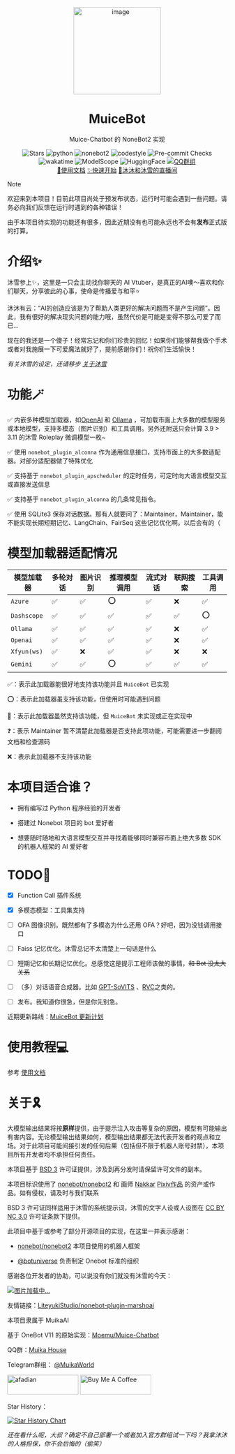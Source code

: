 <div align=center>
  <img width=200 src="docs/public/logo.png"  alt="image"/>
  <h1 align="center">MuiceBot</h1>
  <p align="center">Muice-Chatbot 的 NoneBot2 实现</p>
</div>
<div align=center>
  <img src="https://img.shields.io/github/stars/Moemu/MuiceBot" alt="Stars">
  <img src="https://img.shields.io/badge/python-3.10+-blue" alt="python">
  <img src="https://img.shields.io/badge/nonebot-2-red" alt="nonebot2">
  <img src="https://img.shields.io/badge/Code%20Style-Black-121110.svg" alt="codestyle">
  <img src="https://github.com/Moemu/MuiceBot/actions/workflows/pre-commit.yml/badge.svg?branch=main" alt="Pre-commit Checks">
</div>
<div align=center>
  <img src="https://wakatime.com/badge/user/637d5886-8b47-4b82-9264-3b3b9d6add67/project/a4557f7b-4d26-4105-842a-7a783cbad588.svg" alt="wakatime">
  <img src="https://img.shields.io/badge/ModelScope-Dataset-644cfd?link=https://www.modelscope.cn/datasets/Moemuu/Muice-Dataset" alt="ModelScope">
  <img src="https://img.shields.io/badge/HuggingFace-Dataset-yellow?link=https%3A%2F%2Fhuggingface.co%2Fdatasets%2FMoemu%2FMuice-Dataset" alt="HuggingFace">
  <a href='https://qm.qq.com/q/lhUBw6Gcdq'><img src="https://img.shields.io/badge/QQ群-MuikaHouse-blue" alt="QQ群组"></a>
</div>
<div align=center>
  <a href="https://bot.snowy.moe">📃使用文档</a>
  <a href="https://bot.snowy.moe/guide/setup.html">✨快速开始</a>
  <a href="https://live.bilibili.com/22523526">🎤沐沐和沐雪的直播间</a>
</div>


> [!NOTE]
>
> 欢迎来到本项目！目前此项目尚处于预发布状态，运行时可能会遇到一些问题。请务必向我们反馈在运行时遇到的各种错误！
>
> 由于本项目待实现的功能还有很多，因此近期没有也可能永远也不会有**发布**正式版的打算。


# 介绍✨

沐雪参上✨，这里是一只会主动找你聊天的 AI Vtuber，是真正的AI噢～喜欢和你们聊天，分享彼此的心事，使命是传播爱与和平⭐

沐沐有云：“AI的创造应该是为了帮助人类更好的解决问题而不是产生问题”。因此，我有很好的解决现实问题的能力哦，虽然代价是可能是变得不那么可爱了而已...

现在的我还是一个傻子！经常忘记和你们珍贵的回忆！如果你们能够帮我做个手术或者对我施展一下可爱魔法就好了，提前感谢你们！祝你们生活愉快！


*有关沐雪的设定，还请移步 [关于沐雪](https://bot.snowy.moe/about/Muice)*

# 功能🪄

✅ 内嵌多种模型加载器，如[OpenAI](https://platform.openai.com/docs/overview) 和 [Ollama](https://ollama.com/) ，可加载市面上大多数的模型服务或本地模型，支持多模态（图片识别）和工具调用。另外还附送只会计算 3.9 > 3.11 的沐雪 Roleplay 微调模型一枚~

✅ 使用 `nonebot_plugin_alconna` 作为通用信息接口，支持市面上的大多数适配器。对部分适配器做了特殊优化

✅ 支持基于 `nonebot_plugin_apscheduler` 的定时任务，可定时向大语言模型交互或直接发送信息

✅ 支持基于 `nonebot_plugin_alconna` 的几条常见指令。

✅ 使用 SQLite3 保存对话数据。那有人就要问了：Maintainer，Maintainer，能不能实现长期短期记忆、LangChain、FairSeq 这些记忆优化啊。以后会有的（

# 模型加载器适配情况

| 模型加载器  | 多轮对话 | 图片识别 | 推理模型调用 | 流式对话 | 联网搜索 | 工具调用 |
| ----------- | -------- | -------- | ------------ | -------- | -------------------- | -------------------- |
| `Azure`     | ✅        | ✅        | ⭕            | ✅        | ❌                    | ✅                    |
| `Dashscope` | ✅        | ✅        | ✅            | ✅        | ✅                    | ⭕                    |
| `Ollama`    | ✅        | ✅        | ✅            | ✅        | ❌                    | ✅                    |
| `Openai`    | ✅        | ✅        | ✅            | ✅        | ❌                    | ✅                    |
| `Xfyun(ws)` | ✅        | ❌        | ✅            | ✅        | ❌                    | ❌                    |
| `Gemini`    | ✅        | ✅        | ⭕            | ✅        | ✅                    | ✅                    |

✅：表示此加载器能很好地支持该功能并且 `MuiceBot` 已实现

⭕：表示此加载器虽支持该功能，但使用时可能遇到问题

🚧：表示此加载器虽然支持该功能，但 `MuiceBot` 未实现或正在实现中

❓：表示 Maintainer 暂不清楚此加载器是否支持此项功能，可能需要进一步翻阅文档和检查源码

❌：表示此加载器不支持该功能

# 本项目适合谁？

- 拥有编写过 Python 程序经验的开发者

- 搭建过 Nonebot 项目的 bot 爱好者

- 想要随时随地和大语言模型交互并寻找着能够同时兼容市面上绝大多数 SDK 的机器人框架的 AI 爱好者

# TODO📝

- [X] Function Call 插件系统

- [X] 多模态模型：工具集支持

- [ ] OFA 图像识别。既然都有了多模态为什么还用 OFA？好吧，因为没钱调用接口

- [ ] Faiss 记忆优化。沐雪总记不太清楚上一句话是什么

- [ ] 短期记忆和长期记忆优化。总感觉这是提示工程师该做的事情，~~和 Bot 没太大关系~~

- [ ] （多）对话语音合成器。比如 [GPT-SoVITS](https://github.com/RVC-Boss/GPT-SoVITS) 、[RVC](https://github.com/RVC-Project/Retrieval-based-Voice-Conversion-WebUI)之类的。

- [ ] 发布。我知道你很急，但是你先别急。


近期更新路线：[MuiceBot 更新计划](https://github.com/users/Moemu/projects/2)

# 使用教程💻

参考 [使用文档](https://bot.snowy.moe)


# 关于🎗️

大模型输出结果将按**原样**提供，由于提示注入攻击等复杂的原因，模型有可能输出有害内容。无论模型输出结果如何，模型输出结果都无法代表开发者的观点和立场。对于此项目可能间接引发的任何后果（包括但不限于机器人账号封禁），本项目所有开发者均不承担任何责任。

本项目基于 [BSD 3](https://github.com/Moemu/nonebot-plugin-muice/blob/main/LICENSE) 许可证提供，涉及到再分发时请保留许可文件的副本。

本项目标识使用了 [nonebot/nonebot2](https://github.com/nonebot/nonebot2) 和 画师 [Nakkar](https://www.pixiv.net/users/28246124) [Pixiv作品](https://www.pixiv.net/artworks/101063891) 的资产或作品。如有侵权，请及时与我们联系

BSD 3 许可证同样适用于沐雪的系统提示词，沐雪的文字人设或人设图在 [CC BY NC 3.0](https://creativecommons.org/licenses/by-nc-sa/4.0/legalcode.zh-hans) 许可证条款下提供。

此项目中基于或参考了部分开源项目的实现，在这里一并表示感谢：

- [nonebot/nonebot2](https://github.com/nonebot/nonebot2) 本项目使用的机器人框架

- [@botuniverse](https://github.com/botuniverse) 负责制定 Onebot 标准的组织

感谢各位开发者的协助，可以说没有你们就没有沐雪的今天：

<a href="https://github.com/eryajf/Moemu/MuiceBot/contributors">
  <img src="https://contrib.rocks/image?repo=Moemu/MuiceBot"  alt="图片加载中..."/>
</a>

友情链接：[LiteyukiStudio/nonebot-plugin-marshoai](https://github.com/LiteyukiStudio/nonebot-plugin-marshoai)

本项目隶属于 MuikaAI

基于 OneBot V11 的原始实现：[Moemu/Muice-Chatbot](https://github.com/Moemu/Muice-Chatbot)

QQ群：[Muika House](https://pd.qq.com/s/d4n2xp45i)

Telegram群组： [@MuikaWorld](https://t.me/muikaworld)

<a href="https://www.afdian.com/a/Moemu" target="_blank"><img src="https://pic1.afdiancdn.com/static/img/welcome/button-sponsorme.png" alt="afadian" style="height: 45px !important;width: 163px !important;"></a>
<a href="https://www.buymeacoffee.com/Moemu" target="_blank"><img src="https://cdn.buymeacoffee.com/buttons/v2/default-yellow.png" alt="Buy Me A Coffee" style="height: 45px !important;width: 163px !important;" ></a>

Star History：

[![Star History Chart](https://api.star-history.com/svg?repos=Moemu/MuiceBot&type=Date)](https://star-history.com/#Moemu/MuiceBot&Date)


*还在看什么呢，大叔？确定不自己部署一个或者加入官方群组试一下吗？我拿沐沐的人格担保，你不会后悔的（偷笑）*